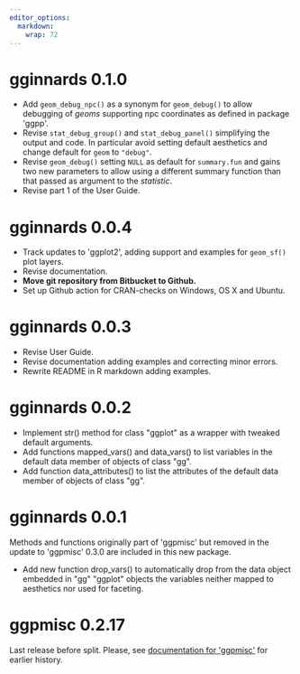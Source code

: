 ```yaml
---
editor_options:
  markdown:
    wrap: 72
---
```


# gginnards 0.1.0

-   Add `geom_debug_npc()` as a synonym for `geom_debug()` to allow
    debugging of *geoms* supporting npc coordinates as defined in
    package 'ggpp'.
-   Revise `stat_debug_group()` and `stat_debug_panel()` simplifying the
    output and code. In particular avoid setting default aesthetics and
    change default for `geom` to `"debug"`.
-   Revise `geom_debug()` setting `NULL` as default for `summary.fun`
    and gains two new parameters to allow using a different summary
    function than that passed as argument to the *statistic*.
-   Revise part 1 of the User Guide.

# gginnards 0.0.4

-   Track updates to 'ggplot2', adding support and examples for
    `geom_sf()` plot layers.
-   Revise documentation.
-   **Move git repository from Bitbucket to Github.**
-   Set up Github action for CRAN-checks on Windows, OS X and Ubuntu.

# gginnards 0.0.3

-   Revise User Guide.
-   Revise documentation adding examples and correcting minor errors.
-   Rewrite README in R markdown adding examples.

# gginnards 0.0.2

-   Implement str() method for class "ggplot" as a wrapper with tweaked
    default arguments.
-   Add functions mapped_vars() and data_vars() to list variables in the
    default data member of objects of class "gg".
-   Add function data_attributes() to list the attributes of the default
    data member of objects of class "gg".

# gginnards 0.0.1

Methods and functions originally part of 'ggpmisc' but removed in the
update to 'ggpmisc' 0.3.0 are included in this new package.

-   Add new function drop_vars() to automatically drop from the data
    object embedded in "gg" "ggplot" objects the variables neither
    mapped to aesthetics nor used for faceting.

# ggpmisc 0.2.17

Last release before split. Please, see [documentation for
'ggpmisc'](https://docs.r4photobiology.info/ggpmisc/news/index.html#ggpmisc-0-2-7-2016-03-22 "changelog")
for earlier history.
